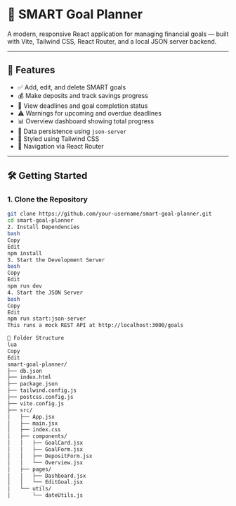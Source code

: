 # 🎯 SMART Goal Planner

A modern, responsive React application for managing financial goals — built with Vite, Tailwind CSS, React Router, and a local JSON server backend.

---

## 🚀 Features

- ✅ Add, edit, and delete SMART goals
- 💰 Make deposits and track savings progress
- 📅 View deadlines and goal completion status
- ⚠️ Warnings for upcoming and overdue deadlines
- 📊 Overview dashboard showing total progress
- 💾 Data persistence using `json-server`
- 🎨 Styled using Tailwind CSS
- 🔁 Navigation via React Router

---

## 🛠️ Getting Started

### 1. Clone the Repository

```bash
git clone https://github.com/your-username/smart-goal-planner.git
cd smart-goal-planner
2. Install Dependencies
bash
Copy
Edit
npm install
3. Start the Development Server
bash
Copy
Edit
npm run dev
4. Start the JSON Server
bash
Copy
Edit
npm run start:json-server
This runs a mock REST API at http://localhost:3000/goals

🧱 Folder Structure
lua
Copy
Edit
smart-goal-planner/
├── db.json
├── index.html
├── package.json
├── tailwind.config.js
├── postcss.config.js
├── vite.config.js
├── src/
│   ├── App.jsx
│   ├── main.jsx
│   ├── index.css
│   ├── components/
│   │   ├── GoalCard.jsx
│   │   ├── GoalForm.jsx
│   │   ├── DepositForm.jsx
│   │   └── Overview.jsx
│   ├── pages/
│   │   ├── Dashboard.jsx
│   │   └── EditGoal.jsx
│   └── utils/
│       └── dateUtils.js
